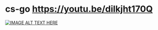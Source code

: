 # cs-go https://youtu.be/dilkjht170Q
[![IMAGE ALT TEXT HERE](https://img.youtube.com/vi/dilkjht170Q/0.jpg)](https://www.youtube.com/watch?v=dilkjht170Q)
